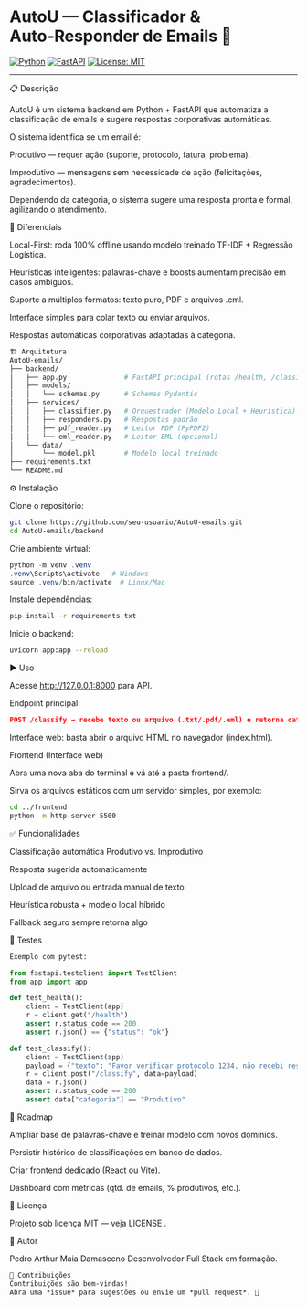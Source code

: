 # AutoU — Classificador & Auto‑Responder de Emails 🚀

[![Python](https://img.shields.io/badge/python-3.x-blue)](https://www.python.org/) [![FastAPI](https://img.shields.io/badge/FastAPI‑backend-green)](https://fastapi.tiangolo.com/) [![License: MIT](https://img.shields.io/badge/license-MIT-yellow)](LICENSE)

---
📋 Descrição

AutoU é um sistema backend em Python + FastAPI que automatiza a classificação de emails e sugere respostas corporativas automáticas.

O sistema identifica se um email é:

Produtivo — requer ação (suporte, protocolo, fatura, problema).

Improdutivo — mensagens sem necessidade de ação (felicitações, agradecimentos).

Dependendo da categoria, o sistema sugere uma resposta pronta e formal, agilizando o atendimento.

🧠 Diferenciais

Local-First: roda 100% offline usando modelo treinado TF-IDF + Regressão Logística.

Heurísticas inteligentes: palavras-chave e boosts aumentam precisão em casos ambíguos.

Suporte a múltiplos formatos: texto puro, PDF e arquivos .eml.

Interface simples para colar texto ou enviar arquivos.

Respostas automáticas corporativas adaptadas à categoria.
```bash
🏗️ Arquitetura
AutoU-emails/
├── backend/
│   ├── app.py              # FastAPI principal (rotas /health, /classify)
│   ├── models/
│   │   └── schemas.py      # Schemas Pydantic
│   ├── services/
│   │   ├── classifier.py   # Orquestrador (Modelo Local + Heurística)
│   │   ├── responders.py   # Respostas padrão
│   │   ├── pdf_reader.py   # Leitor PDF (PyPDF2)
│   │   └── eml_reader.py   # Leitor EML (opcional)
│   └── data/
│       └── model.pkl       # Modelo local treinado
├── requirements.txt
└── README.md
```
⚙️ Instalação

Clone o repositório:
```bash
git clone https://github.com/seu-usuario/AutoU-emails.git
cd AutoU-emails/backend
```

Crie ambiente virtual:
```powershell
python -m venv .venv
.venv\Scripts\activate   # Windows
source .venv/bin/activate  # Linux/Mac
```

Instale dependências:
```bash
pip install -r requirements.txt
```

Inicie o backend:
```bash
uvicorn app:app --reload
```

▶️ Uso

Acesse http://127.0.0.1:8000 para API.

Endpoint principal:
```json
POST /classify → recebe texto ou arquivo (.txt/.pdf/.eml) e retorna categoria, confiança, resposta sugerida e origem.
```
Interface web: basta abrir o arquivo HTML no navegador (index.html).

Frontend (Interface web)

Abra uma nova aba do terminal e vá até a pasta frontend/.

Sirva os arquivos estáticos com um servidor simples, por exemplo:
```bash
cd ../frontend
python -m http.server 5500
```
✅ Funcionalidades


Classificação automática Produtivo vs. Improdutivo

Resposta sugerida automaticamente

Upload de arquivo ou entrada manual de texto

Heurística robusta + modelo local híbrido

Fallback seguro sempre retorna algo


🧪 Testes

```python
Exemplo com pytest:

from fastapi.testclient import TestClient
from app import app

def test_health():
    client = TestClient(app)
    r = client.get("/health")
    assert r.status_code == 200
    assert r.json() == {"status": "ok"}

def test_classify():
    client = TestClient(app)
    payload = {"texto": "Favor verificar protocolo 1234, não recebi resposta"}
    r = client.post("/classify", data=payload)
    data = r.json()
    assert r.status_code == 200
    assert data["categoria"] == "Produtivo"
```

📆 Roadmap

 Ampliar base de palavras-chave e treinar modelo com novos domínios.

 Persistir histórico de classificações em banco de dados.

 Criar frontend dedicado (React ou Vite).

 Dashboard com métricas (qtd. de emails, % produtivos, etc.).

📜 Licença

Projeto sob licença MIT — veja LICENSE
.

👤 Autor

Pedro Arthur Maia Damasceno
Desenvolvedor Full Stack em formação.

```markdown
🤝 Contribuições
Contribuições são bem-vindas!  
Abra uma *issue* para sugestões ou envie um *pull request*. 🚀
```